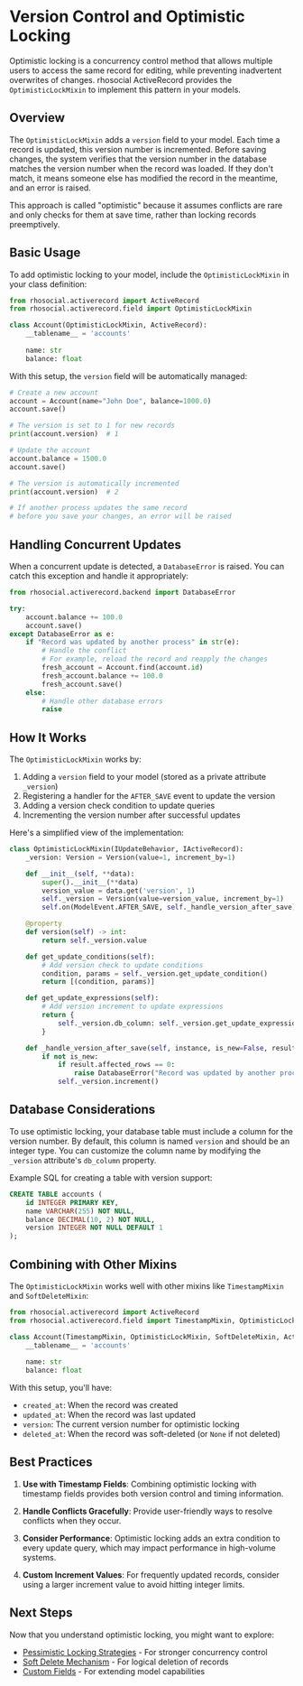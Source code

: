 # Version Control and Optimistic Locking

Optimistic locking is a concurrency control method that allows multiple users to access the same record for editing, while preventing inadvertent overwrites of changes. rhosocial ActiveRecord provides the `OptimisticLockMixin` to implement this pattern in your models.

## Overview

The `OptimisticLockMixin` adds a `version` field to your model. Each time a record is updated, this version number is incremented. Before saving changes, the system verifies that the version number in the database matches the version number when the record was loaded. If they don't match, it means someone else has modified the record in the meantime, and an error is raised.

This approach is called "optimistic" because it assumes conflicts are rare and only checks for them at save time, rather than locking records preemptively.

## Basic Usage

To add optimistic locking to your model, include the `OptimisticLockMixin` in your class definition:

```python
from rhosocial.activerecord import ActiveRecord
from rhosocial.activerecord.field import OptimisticLockMixin

class Account(OptimisticLockMixin, ActiveRecord):
    __tablename__ = 'accounts'
    
    name: str
    balance: float
```

With this setup, the `version` field will be automatically managed:

```python
# Create a new account
account = Account(name="John Doe", balance=1000.0)
account.save()

# The version is set to 1 for new records
print(account.version)  # 1

# Update the account
account.balance = 1500.0
account.save()

# The version is automatically incremented
print(account.version)  # 2

# If another process updates the same record
# before you save your changes, an error will be raised
```

## Handling Concurrent Updates

When a concurrent update is detected, a `DatabaseError` is raised. You can catch this exception and handle it appropriately:

```python
from rhosocial.activerecord.backend import DatabaseError

try:
    account.balance += 100.0
    account.save()
except DatabaseError as e:
    if "Record was updated by another process" in str(e):
        # Handle the conflict
        # For example, reload the record and reapply the changes
        fresh_account = Account.find(account.id)
        fresh_account.balance += 100.0
        fresh_account.save()
    else:
        # Handle other database errors
        raise
```

## How It Works

The `OptimisticLockMixin` works by:

1. Adding a `version` field to your model (stored as a private attribute `_version`)
2. Registering a handler for the `AFTER_SAVE` event to update the version
3. Adding a version check condition to update queries
4. Incrementing the version number after successful updates

Here's a simplified view of the implementation:

```python
class OptimisticLockMixin(IUpdateBehavior, IActiveRecord):
    _version: Version = Version(value=1, increment_by=1)

    def __init__(self, **data):
        super().__init__(**data)
        version_value = data.get('version', 1)
        self._version = Version(value=version_value, increment_by=1)
        self.on(ModelEvent.AFTER_SAVE, self._handle_version_after_save)

    @property
    def version(self) -> int:
        return self._version.value

    def get_update_conditions(self):
        # Add version check to update conditions
        condition, params = self._version.get_update_condition()
        return [(condition, params)]

    def get_update_expressions(self):
        # Add version increment to update expressions
        return {
            self._version.db_column: self._version.get_update_expression(self.backend())
        }

    def _handle_version_after_save(self, instance, is_new=False, result=None, **kwargs):
        if not is_new:
            if result.affected_rows == 0:
                raise DatabaseError("Record was updated by another process")
            self._version.increment()
```

## Database Considerations

To use optimistic locking, your database table must include a column for the version number. By default, this column is named `version` and should be an integer type. You can customize the column name by modifying the `_version` attribute's `db_column` property.

Example SQL for creating a table with version support:

```sql
CREATE TABLE accounts (
    id INTEGER PRIMARY KEY,
    name VARCHAR(255) NOT NULL,
    balance DECIMAL(10, 2) NOT NULL,
    version INTEGER NOT NULL DEFAULT 1
);
```

## Combining with Other Mixins

The `OptimisticLockMixin` works well with other mixins like `TimestampMixin` and `SoftDeleteMixin`:

```python
from rhosocial.activerecord import ActiveRecord
from rhosocial.activerecord.field import TimestampMixin, OptimisticLockMixin, SoftDeleteMixin

class Account(TimestampMixin, OptimisticLockMixin, SoftDeleteMixin, ActiveRecord):
    __tablename__ = 'accounts'
    
    name: str
    balance: float
```

With this setup, you'll have:
- `created_at`: When the record was created
- `updated_at`: When the record was last updated
- `version`: The current version number for optimistic locking
- `deleted_at`: When the record was soft-deleted (or `None` if not deleted)

## Best Practices

1. **Use with Timestamp Fields**: Combining optimistic locking with timestamp fields provides both version control and timing information.

2. **Handle Conflicts Gracefully**: Provide user-friendly ways to resolve conflicts when they occur.

3. **Consider Performance**: Optimistic locking adds an extra condition to every update query, which may impact performance in high-volume systems.

4. **Custom Increment Values**: For frequently updated records, consider using a larger increment value to avoid hitting integer limits.

## Next Steps

Now that you understand optimistic locking, you might want to explore:

- [Pessimistic Locking Strategies](pessimistic_locking_strategies.md) - For stronger concurrency control
- [Soft Delete Mechanism](soft_delete_mechanism.md) - For logical deletion of records
- [Custom Fields](custom_fields.md) - For extending model capabilities
